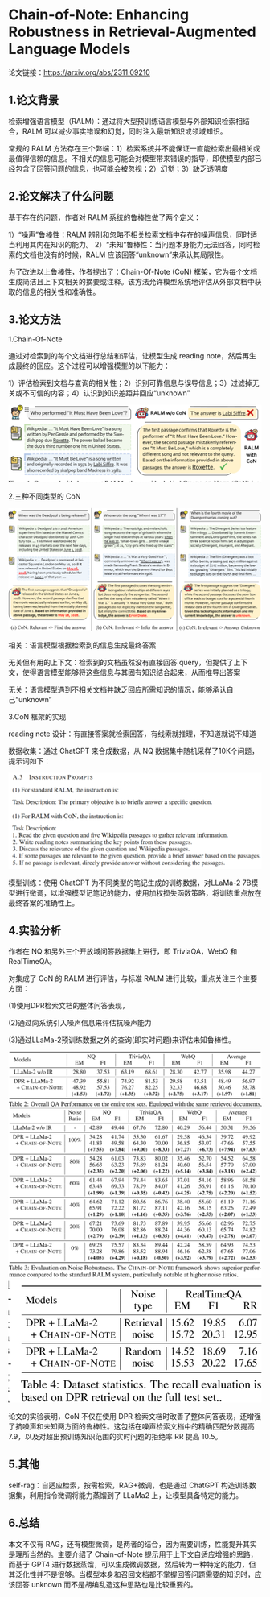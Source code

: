 # Chain-of-Note: Enhancing Robustness in Retrieval-Augmented Language Models

论文链接：https://arxiv.org/abs/2311.09210


## 1.论文背景

检索增强语言模型（RALM）：通过将大型预训练语言模型与外部知识检索相结合，RALM 可以减少事实错误和幻觉，同时注入最新知识或领域知识。

常规的 RALM 方法存在三个弊端：1）检索系统并不能保证一直能检索出最相关或最值得信赖的信息。不相关的信息可能会对模型带来错误的指导，即使模型内部已经包含了回答问题的信息，也可能会被忽视；2）幻觉；3）缺乏透明度


## 2.论文解决了什么问题

基于存在的问题，作者对 RALM 系统的鲁棒性做了两个定义：

1）“噪声”鲁棒性：RALM 辨别和忽略不相关检索文档中存在的噪声信息，同时适当利用其内在知识的能力。
2）“未知”鲁棒性：当问题本身能力无法回答，同时检索的文档也没有的时候，RALM 应该回答“unknown”来承认其局限性。

为了改进以上鲁棒性，作者提出了：Chain-Of-Note (CoN) 框架，它为每个文档生成简洁且上下文相关的摘要或注释。该方法允许模型系统地评估从外部文档中获取的信息的相关性和准确性。


## 3.论文方法

1.Chain-Of-Note

通过对检索到的每个文档进行总结和评估，让模型生成 reading note，然后再生成最终的回应。这个过程可以增强模型的以下能力：

1）评估检索到文档与查询的相关性；2）识别可靠信息与误导信息；3）过滤掉无关或不可信的内容；4）认识到知识差距并回应“unknown”

![](https://github.com/Kayin211/LLMsStudy/blob/master/%E8%AE%BA%E6%96%87%E8%A7%A3%E8%AF%BB/pic/RALM%20vs%20RALM%2BCoN.png)

2.三种不同类型的 CoN

![](https://github.com/Kayin211/LLMsStudy/blob/master/%E8%AE%BA%E6%96%87%E8%A7%A3%E8%AF%BB/pic/3%E7%A7%8Dnote.png)

相关：语言模型根据检索到的信息生成最终答案

无关但有用的上下文：检索到的文档虽然没有直接回答 query，但提供了上下文，使得语言模型能够将这些信息与其固有知识结合起来，从而推导出答案

无关：语言模型遇到不相关文档并缺乏回应所需知识的情况，能够承认自己“unknown”

3.CoN 框架的实现

reading note 设计：有直接答案就检索回答，有线索就推理，不知道就说不知道

数据收集：通过 ChatGPT 来合成数据，从 NQ 数据集中随机采样了10K个问题，提示词如下：

![](https://github.com/Kayin211/LLMsStudy/blob/master/%E8%AE%BA%E6%96%87%E8%A7%A3%E8%AF%BB/pic/CoN%20prompt.png)

模型训练：使用 ChatGPT 为不同类型的笔记生成的训练数据，对LLaMa-2 7B模型进行微调，以增强模型记笔记的能力，使用加权损失函数策略，将训练重点放在最终答案的准确性上。

## 4.实验分析

作者在 NQ 和另外三个开放域问答数据集上进行，即 TriviaQA，WebQ 和 RealTimeQA。

对集成了 CoN 的 RALM 进行评估，与标准 RALM 进行比较，重点关注三个主要方面：

(1)使用DPR检索文档的整体问答表现，

(2)通过向系统引入噪声信息来评估抗噪声能力

(3)通过LLaMa-2预训练数据之外的查询(即实时问题)来评估未知鲁棒性。

![](https://github.com/Kayin211/LLMsStudy/blob/master/%E8%AE%BA%E6%96%87%E8%A7%A3%E8%AF%BB/pic/QA%E6%80%A7%E8%83%BD.png)
![](https://github.com/Kayin211/LLMsStudy/blob/master/%E8%AE%BA%E6%96%87%E8%A7%A3%E8%AF%BB/pic/%E5%99%AA%E5%A3%B0%E9%B2%81%E6%A3%92%E6%80%A7.png)
![](https://github.com/Kayin211/LLMsStudy/blob/master/%E8%AE%BA%E6%96%87%E8%A7%A3%E8%AF%BB/pic/%E6%9C%AA%E7%9F%A5%E9%B2%81%E6%A3%92%E6%80%A7.png)

论文的实验表明，CoN 不仅在使用 DPR 检索文档时改善了整体问答表现，还增强了抗噪声和未知两方面的鲁棒性。这包括在噪声检索文档中的精确匹配分数提高 7.9，以及对超出预训练知识范围的实时问题的拒绝率 RR 提高 10.5。


## 5.其他

self-rag：自适应检索，按需检索，RAG+微调，也是通过 ChatGPT 构造训练数据集，利用指令微调将能力蒸馏到了 LLaMa2 上，让模型具备特定的能力。

## 6.总结

本文不仅有 RAG，还有模型微调，是两者的结合，因为需要训练，性能提升其实是理所当然的。主要介绍了 Chain-of-Note 提示用于上下文自适应增强的思路，而基于 GPT4 进行数据蒸馏，可以生成微调数据，然后转为一种特定的能力，但其泛化性并不是很够。当模型本身和召回文档都不掌握回答问题需要的知识时，应该回答 unknown 而不是胡编乱造这种思路也是比较重要的。
